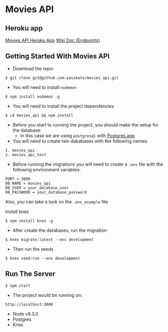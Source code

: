 # Movies API

## Heroku app

[Movies API Heroku App](https://movies-api-koa.herokuapp.com/)
[Wiki Doc (Endpoints)](https://github.com/yasskate/movies_api/wiki/Movies-API)

## Getting Started With Movies API

- Download the repo:

```
$ git clone git@github.com:yasskate/movies_api.git
```

- You will need to install `nodemon`

```
$ npm install nodemon -g
```

- You will need to install the project dependencies

```
$ cd movies_api && npm install
```

- Before you start to running the project, you should make the setup for the database:
  - In this case we are using `postgresql` with [Postgres.app](https://postgresapp.com/downloads.html)
- You will need to create two dababases with the following names:

```
1. movies_api
2. movies_api_test
```

- Before running the migrations you will need to create a `.env` file with the following environment variables:

```
PORT = 3000
DB_NAME = movies_api
DB_USER = your_database_user
DB_PASSWORD = your_database_password
```

Also, you can take a look on the `.env_example` file

Install knex

```
$ npm install knex -g
```

- After create the databases, run the migration:

```
$ knex migrate:latest --env development
```

- Then run the seeds

```
$ knex seed:run --env development
```

## Run The Server

```
$ npm start
```

- The project would be running on:

```
http://localhost:3000
```

- Node v9.3.0
- Postgres
- Knex

